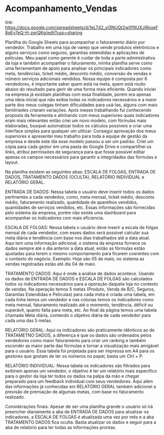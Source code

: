 # Acompanhamento_Vendas
link: https://docs.google.com/spreadsheets/d/1eLT42_yI3NUQt2w0fWJXJjRpxeF8qEy7eQ-H-zqrQKg/edit?usp=sharing

Planilha do Google Sheets para acompanhar o faturamento diário por vendedor.
Trabalho em uma loja de varejo que vende produtos eletrônicos e alguns serviços como seguros, garantias estendidas e aplicações de películas. 
Meu papel como gerente é cuidar de toda a parte administrativa da loja e também acompanhar o faturamento, minha planilha serve como uma ferramentam de apoio para analisar os principais indicadores como meta, tendências, ticket médio, desconto médio, conversão de vendas e número serviços adicionais vendidos.
Nossa equipe é composta por 6 vendedores, é importante saber quem está na meta, quem está muito abaixo do resultado para gerir de uma forma mais eficiente. 
Quando iniciei na empresa já existiam planilhas com essa finalidade, porém era apenas uma ideia inicial que não exibia todas os indicadores necessários e a maior parte dos meus colegas tinham dificuldades para usá-las, alguns com mais familiriades criaram variações. Após meses trabalhando fui conhecendo proposta da ferramenta e alinhando com meus superiores quais indicadores eram mais relevantes então criei um novo modelo, com fórmulas mais elaboradas, busquei automatizar todos os cálculos possíveis e criar uma interface simples para qualquer um utilizar.
Consegui aprovação dos meus superiores e apresentei meu trabalho para toda a equipe de gestão da empresa e desde este dia esse modelo passou a ser um padrão. Criei um cópia para cada gestor em uma pasta do Google Drive e compartilhei os links, atribui permissões de segurança para que fosse possível editar apenas os campos necessários para garantir a integridades das fórmulas e layout. 

Na planilha existem as seguintes abas: ESCALA DE FOLGAS, ENTRADA DE DADOS, TRATAMENTO DADOS (OCULTA), RELATÓRIO INDIVIDUAL e RELATÓRIO GERAL. 

ENTRADA DE DADOS: Nessa tabela o usuário deve inserir todos os dados pertinentes a cada vendedos, como, meta mensal, ticket médio, desconto médio, faturamento realizado, quantidade de aparelhos vendidos, quantidades de serviços vendidos, etc. Essas informações são fornecidas pelo sistema da empresa, porém não existe uma dashboard para acompanhar os indicadores com mais eficiencia.

ESCALA DE FOLGAS: Nessa tabela o usuário deve inserir a escala de folgas mensal de cada vendedor, com esses dados será possível calcular sua meta diária e tendência com base nos dias trabalhados até a data atual. Aqui tem uma informação adicional, o sistema da empresa fornece os dados sempre até o dia anterior a data atual, então as fórmulas estão ajustadas para terem o mesmo comportamento para ficarem coerentes com o contexto do negócio. Exemplo: Hoje são 05 de maio, no sistema as vendas registradas estão até dia 04 de maio.

TRATAMENTO DADOS: Aqui é onde a análise de dados acontece. Usando os dados de ENTRADA DE DADOS e ESCALA DE FOLGAS são calculados todos os indicadores necessários para a operação daquela loja no contexto de vendas. 
Na operação temos 5 metas (Produto, Venda de B/C, Seguros, Garantias Estendidas e Películas) para cada meta é criada uma tabela, em cada linha temos um vendedor e nas colunas temos os indicadores como meta mensal, faturamento realizado até o momento, tendência, déficit ou superávit, quanto falta para meta, etc. 
Ao final da página temos uma tabela chamada Meta diária, contendo o objetivo diária de cada vendedor para cada uma das 5 metas.

RELATÓRIO GERAL: Aqui os indicadores são praticamente idênticos ao de TRATAMETNO DADOS, a diferença é que os dados são ordenados pelos vendedores como maior faturamento para criar um ranking e também esconder as maior parte das fórmulas e tornar a visualização mais amigável para o usuário. 
Essa tabela foi projetada para ser impressa em A4 para os gestores que gostam de ter os números no papel, basta um Ctrl + P.

RELATÓRIO INDIVIDUAL: Nessa tabela os indicadores são filtrados para exibirem apenas um vendedor, o objetivo é ter um relatório mais específico para o gestor da loja ter todos os dados na palpa da mão e chegar preparado para um feedback individual com seus vendedores. Aqui além das informações já conhecidas em RELATÓRIO GERAL também adicionei a previsão de premiação de algumas metas, com base no faturamento realizado. 


Considerações finais: Apesar de ser uma planilha grande o usuário só irá preencher diariamente a aba de ENTRADA DE DADOS para atualizar os indicadores, a ESCALA DE FOLGAS é atualizada uma vez por mês e a aba TRATAMENTO DADOS fica oculta.
Basta atualizar os dados e seguir para a aba de relatório para ter todas as informações prontas.

